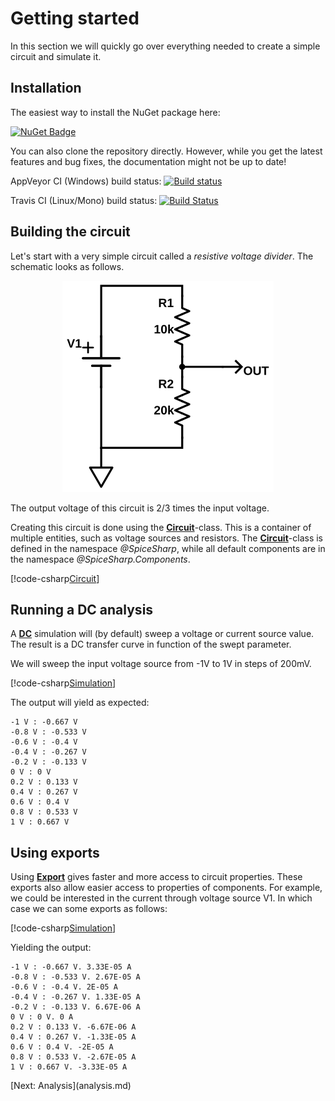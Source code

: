 # Getting started
In this section we will quickly go over everything needed to create a simple circuit and simulate it.

## Installation

The easiest way to install the NuGet package here:

[![NuGet Badge](https://buildstats.info/nuget/spicesharp)](https://www.nuget.org/packages/SpiceSharp/)

You can also clone the repository directly. However, while you get the latest features and bug fixes, the documentation might not be up to date!

AppVeyor CI (Windows) build status: [![Build status](https://ci.appveyor.com/api/projects/status/tg6q7y8m5725g8ou/branch/master?svg=true)](https://ci.appveyor.com/project/SpiceSharp/spicesharp/branch/master)

Travis CI (Linux/Mono) build status: [![Build Status](https://travis-ci.org/SpiceSharp/SpiceSharp.svg?branch=development)](https://travis-ci.org/SpiceSharp/SpiceSharp)

## Building the circuit
Let's start with a very simple circuit called a *resistive voltage divider*. The schematic looks as follows.

<p align="center"><img src="images/example01.svg" /></p>

The output voltage of this circuit is 2/3 times the input voltage.

Creating this circuit is done using the **[Circuit](xref:SpiceSharp.Circuit)**-class. This is a container of multiple entities, such as voltage sources and resistors. The **[Circuit](xref:SpiceSharp.Circuit)**-class is defined in the namespace *@SpiceSharp*, while all default components are in the namespace *@SpiceSharp.Components*.

[!code-csharp[Circuit](../SpiceSharpTest/BasicExampleTests.cs#example01_build)]

## Running a DC analysis

A **[DC](xref:SpiceSharp.Simulations.DC)** simulation will (by default) sweep a voltage or current source value. The result is a DC transfer curve in function of the swept parameter.

We will sweep the input voltage source from -1V to 1V in steps of 200mV.

[!code-csharp[Simulation](../SpiceSharpTest/BasicExampleTests.cs#example01_simulate)]

The output will yield as expected:

```
-1 V : -0.667 V
-0.8 V : -0.533 V
-0.6 V : -0.4 V
-0.4 V : -0.267 V
-0.2 V : -0.133 V
0 V : 0 V
0.2 V : 0.133 V
0.4 V : 0.267 V
0.6 V : 0.4 V
0.8 V : 0.533 V
1 V : 0.667 V
```

## Using exports

Using **[Export<T>](xref:SpiceSharp.Simulations.Export`1)** gives faster and more access to circuit properties. These exports also allow easier access to properties of components. For example, we could be interested in the current through voltage source V1. In which case we can some exports as follows:

[!code-csharp[Simulation](../SpiceSharpTest/BasicExampleTests.cs#example01_simulate2)]

Yielding the output:

```
-1 V : -0.667 V. 3.33E-05 A
-0.8 V : -0.533 V. 2.67E-05 A
-0.6 V : -0.4 V. 2E-05 A
-0.4 V : -0.267 V. 1.33E-05 A
-0.2 V : -0.133 V. 6.67E-06 A
0 V : 0 V. 0 A
0.2 V : 0.133 V. -6.67E-06 A
0.4 V : 0.267 V. -1.33E-05 A
0.6 V : 0.4 V. -2E-05 A
0.8 V : 0.533 V. -2.67E-05 A
1 V : 0.667 V. -3.33E-05 A
```

<div class="pull-right">[Next: Analysis](analysis.md)</p>